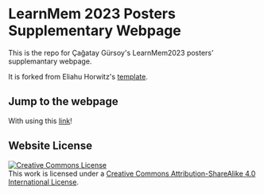 # LearnMem 2023 Posters Supplementary Webpage
This is the repo for Çağatay Gürsoy's LearnMem2023 posters' supplemantary webpage.

It is forked from Eliahu Horwitz's [template](https://github.com/eliahuhorwitz/Academic-project-page-template).

## Jump to the webpage
With using this [link](https://caggursoy.github.io/LearnMem2023/)!

## Website License
<a rel="license" href="http://creativecommons.org/licenses/by-sa/4.0/"><img alt="Creative Commons License" style="border-width:0" src="https://i.creativecommons.org/l/by-sa/4.0/88x31.png" /></a><br />This work is licensed under a <a rel="license" href="http://creativecommons.org/licenses/by-sa/4.0/">Creative Commons Attribution-ShareAlike 4.0 International License</a>.
